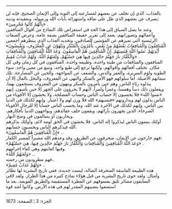 ------------------------------------------------------------------------

بالعذاب، الذي إن تخلف عن بعضهم لمسارعته إلى التوبة وإلى الإيمان الصحيح،
فإنه لن يصرف عن بعضهم الذي ظل على نفاقه واستهزائه بآيات الله ورسوله،
وبعقيدته ودينه:  
«بِأَنَّهُمْ كانُوا مُجْرِمِينَ» .  
وعند ما يصل السياق إلى هذا الحد في استعراض تلك النماذج من أقوال
المنافقين وأعمالهم وتصوراتهم، يعمد إلى تقرير حقيقة المنافقين بصفة عامة،
وعرض الصفات الرئيسية التي تميزهم عن المؤمنين الصادقين، وتحديد العذاب
الذي ينتظرهم أجمعين:  
«الْمُنافِقُونَ وَالْمُنافِقاتُ بَعْضُهُمْ مِنْ بَعْضٍ، يَأْمُرُونَ بِالْمُنْكَرِ وَيَنْهَوْنَ عَنِ الْمَعْرُوفِ،
وَيَقْبِضُونَ أَيْدِيَهُمْ. نَسُوا اللَّهَ فَنَسِيَهُمْ. إِنَّ الْمُنافِقِينَ هُمُ الْفاسِقُونَ. وَعَدَ اللَّهُ
الْمُنافِقِينَ وَالْمُنافِقاتِ وَالْكُفَّارَ نارَ جَهَنَّمَ خالِدِينَ فِيها هِيَ حَسْبُهُمْ، وَلَعَنَهُمُ اللَّهُ،
وَلَهُمْ عَذابٌ مُقِيمٌ» .  
المنافقون والمنافقات من طينة واحدة، وطبيعة واحدة. المنافقون في كل زمان
وفي كل مكان. تختلف أفعالهم وأقوالهم، ولكنها ترجع إلى طبع واحد، وتنبع من
معين واحد. سوء الطوية ولؤم السريرة، والغمز والدس، والضعف عن المواجهة،
والجبن عن المصارحة. تلك سماتهم الأصيلة. أما سلوكهم فهو الأمر بالمنكر
والنهي عن المعروف، والبخل بالمال إلا أن يبذلوه رئاء الناس. وهم حين
يأمرون بالمنكر وينهون عن المعروف يستخفون بهما، ويفعلون ذلك دساً وهمساً،
وغمزاً ولمزاً، لأنهم لا يجرؤون على الجهر إلا حين يأمنون. إنهم «نسوا الله»
فلا يحسبون إلا حساب الناس وحساب المصلحة، ولا يخشون إلا الأقوياء من الناس
يذلون لهم ويدارونهم «فنسيهم» الله فلا وزن لهم ولا اعتبار. وإنهم لكذلك في
الدنيا بين الناس، وإنهم لكذلك في الآخرة عند الله. وما يحسب الناس حساباً
إلا للرجال الأقوياء الصرحاء، الذين يجهرون بآرائهم، ويقفون خلف عقائدهم،
ويواجهون الدنيا بأفكارهم، ويحاربون أو يسالمون في وضح النهار.  
أولئك ينسون الناس ليذكروا إله الناس، فلا يخشون في الحق لومة لائم، وأولئك
يذكرهم الله فيذكرهم الناس ويحسبون حسابهم.  
«إِنَّ الْمُنافِقِينَ هُمُ الْفاسِقُونَ» ..  
فهم خارجون عن الإيمان، منحرفون عن الطريق، وقد وعدهم الله مصيراً كمصير
الكفار:  
«وَعَدَ اللَّهُ الْمُنافِقِينَ وَالْمُنافِقاتِ وَالْكُفَّارَ نارَ جَهَنَّمَ خالِدِينَ فِيها، هِيَ حَسْبُهُمْ»
.  
وفيها كفايتهم وهي كفاء إجرامهم.  
«وَلَعَنَهُمُ اللَّهُ» ..  
فهم مطرودون من رحمته..  
«وَلَهُمْ عَذابٌ مُقِيمٌ» ..  
هذه الطبيعة الفاسقة المنحرفة الضالة، ليست جديدة، ففي تاريخ البشرية لها
نظائر وأمثال. ولقد حوى تاريخ البشرية من قبل هؤلاء نماذج كثيرة من هذا
الطراز. ولقد لاقى السابقون مصائر تليق بفسوقهم عن الفطرة المستقيمة
والطريق القويمة، بعد ما استمتعوا بنصيبهم المقدر لهم في هذه الأرض. وكانوا
أشد قوة

------------------------------------------------------------------------

الجزء: 3 ¦ الصفحة: 1673
